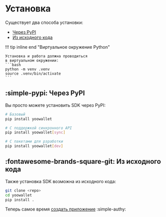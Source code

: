 # Установка
Существует два способа установки:

- [Через PyPI](#pypi)
- [Из исходного кода](#_2)

!!! tip inline end "Виртуальное окружение Python"

	Установка и работа должна проводиться
	в виртуальном окружении:
    ```bash
    python -m venv .venv
    source .venv/bin/activate
    ```

## :simple-pypi: Через PyPI
Вы просто можете установить SDK через PyPI:
```bash
# Базовый
pip install yoowallet

# С поддержкой синхронного API
pip install yoowallet[sync]

# С пакетами для рзработки
pip install yoowallet[dev]
```

## :fontawesome-brands-square-git: Из исходного кода
Также установка SDK возможна из исходного кода:
```bash
git clone <repo>
cd yoowallet
pip install .
```

Теперь самое время [создать приложение](authorization.md) :simple-authy:
